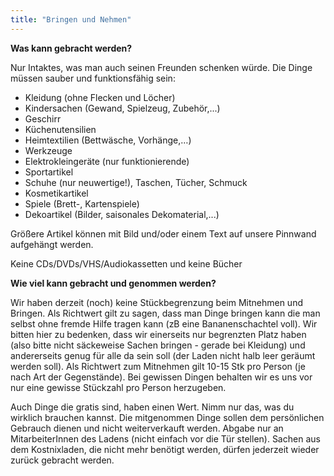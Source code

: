 ```yaml
---
title: "Bringen und Nehmen"
---
```


**Was kann gebracht werden?**

Nur Intaktes, was man auch seinen Freunden schenken würde. Die Dinge müssen sauber und funktionsfähig sein:
- Kleidung (ohne Flecken und Löcher)
- Kindersachen (Gewand, Spielzeug, Zubehör,...)
- Geschirr
- Küchenutensilien
- Heimtextilien (Bettwäsche, Vorhänge,…)
- Werkzeuge
- Elektrokleingeräte (nur funktionierende)
- Sportartikel
- Schuhe (nur neuwertige!), Taschen, Tücher, Schmuck
- Kosmetikartikel
- Spiele (Brett-, Kartenspiele)
- Dekoartikel (Bilder, saisonales Dekomaterial,...)

Größere Artikel können mit Bild und/oder einem Text auf unsere Pinnwand aufgehängt werden.

Keine CDs/DVDs/VHS/Audiokassetten und keine Bücher


**Wie viel kann gebracht und genommen werden?**

Wir haben derzeit (noch) keine Stückbegrenzung beim Mitnehmen und Bringen.
Als Richtwert gilt zu sagen, dass man Dinge bringen kann die man selbst ohne fremde Hilfe tragen kann (zB eine Bananenschachtel voll). Wir bitten hier zu bedenken, dass wir einerseits nur begrenzten Platz haben (also bitte nicht säckeweise Sachen bringen - gerade bei Kleidung) und andererseits genug für alle da sein soll (der Laden nicht halb leer geräumt werden soll). Als Richtwert zum Mitnehmen gilt 10-15 Stk pro Person (je nach Art der Gegenstände).
Bei gewissen Dingen behalten wir es uns vor nur eine gewisse Stückzahl pro Person herzugeben.

Auch Dinge die gratis sind, haben einen Wert. Nimm nur das, was du wirklich brauchen kannst. 
Die mitgenommen Dinge sollen dem persönlichen Gebrauch dienen und nicht weiterverkauft werden. 
Abgabe nur an MitarbeiterInnen des Ladens (nicht einfach vor die Tür stellen). 
Sachen aus dem Kostnixladen, die nicht mehr benötigt werden, dürfen jederzeit wieder zurück gebracht werden.
